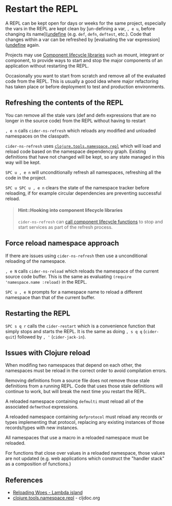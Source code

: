 # Restart the REPL
A REPL can be kept open for days or weeks for the same project, especially the vars in the REPL are kept clean by [un-defining a var, `, e u`, before changing its name]([undefine](/evaluating-clojure/undefine.md)  (e.g. `def`, `defn`, `deftest`, etc.).  Code that changes within a var can be refreshed by [evaluating the var expression]([undefine](/evaluating-clojure/) again.

Projects may use [Component lifecycle libraries](component-lifecycle.md) such as mount, integrant or component, to provide ways to start and stop the major components of an application without restarting the REPL.

Occasionally you want to start from scratch and remove all of the evaluated code from the REPL.  This is usually a good idea where major refactoring has taken place or before deployment to test and production environments.


## Refreshing the contents of the REPL
You can remove all the stale vars (def and defn expressions that are no longer in the source code) from the REPL without having to restart

`, e n` calls `cider-ns-refresh` which reloads any modified and unloaded namespaces on the classpath.

`cider-ns-refresh` uses [`clojure.tools.namespace.repl`](https://github.com/clojure/tools.namespace) which will load and reload code based on the namespace dependency graph. Existing definitions that have not changed will be kept, so any state managed in this way will be kept.

`SPC u , e n` will unconditionally refresh all namespaces, refreshing all the code in the project.

`SPC u SPC u , e n` clears the state of the namespace tracker before reloading, if for example circular dependencies are preventing successful reload.

> #### Hint::Hooking into component lifecycle libraries
> `cider-ns-refresh` can [call component lifecycle functions](/clojure-repl/component-lifecycle.html) to stop and start services as part of the refresh process.

## Force reload namespace approach
If there are issues using `cider-ns-refresh` then use a unconditional reloading of the namespace.

`, e N` calls `cider-ns-reload` which reloads the namespace of the current source code buffer.  This is the same as evaluating `(require 'namespace.name :reload)` in the REPL.

`SPC u , e N` prompts for a namespace name to reload a different namespace than that of the current buffer.


## Restarting the REPL
`SPC s q r` calls the `cider-restart` which is a convenience function that simply stops and starts the REPL. It is the same as doing `, s q q` (`cider-quit`) followed by `, '` (`cider-jack-in`).


## Issues with Clojure reload
When modifing two namespaces that depend on each other, the namespaces must be reload in the correct order to avoid compilation errors.

Removing definitions from a source file does not remove those stale definitions from a running REPL.  Code that uses those stale definitions will continue to work, but will break the next time you restart the REPL.

A reloaded namespace containing `defmulti` must reload all of the associated `defmethod` expressions.

A reloaded namespace containing `defprotocol` must reload any records or types implementing that protocol,  replacing any existing instances of those records/types with new instances.

All namespaces that use a macro in a reloaded namespace must be reloaded.

For functions that close over values in a reloaded namespace, those values are not updated (e.g. web applications which construct the "handler stack" as a composition of functions.)


## References
* [Reloading Woes - Lambda island](https://lambdaisland.com/blog/2018-02-09-reloading-woes)
* [clojure.tools.namespace.repl](https://cljdoc.org/d/org.clojure/tools.namespace/0.3.1/api/clojure.tools.namespace.repl) - cljdoc.org
